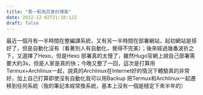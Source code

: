 ```yaml
---
title: "第一較為完善的博客"
date: 2022-12-02T21:18:12Z
draft: false
---
```

最近一個月有一半時間在整編譯系統，又有另一半時間在部署網站，起初網站是搭好了，但是自動化沒有（看著別人有自動化，覺得不完美）；後來經過幾番波折之下，又選擇了Hexo，但是Hexo 部署真的太慢了，雖然Hugo官網上說自己部署需要大約3s，但是人家是真的快；今晚又整了一回，這次是打算用Termux+Archlinux一起，說真的Archlinux在Internet好的情況下體驗真的非常好，加上自己打算即使沒有自動化我可以用Backup 把Termux和Archlinux一起遷移到任何系統（我的筆記本經常換系統，基本上沒有一個是穩定下來半年的）

